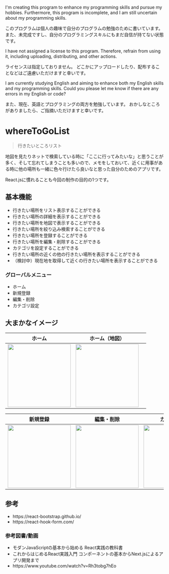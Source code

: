 <p>I'm creating this program to enhance my programming skills and pursue my hobbies.
Furthermore, this program is incomplete, and I am still uncertain about my programming skills.</p>
<p>このプログラムは個人の趣味で自分のプログラムの勉強のために書いています。
また、未完成ですし、自分のプログラミングスキルにもまだ自信が持てない状態です。</p>

<p>I have not assigned a license to this program.
Therefore, refrain from using it, including uploading, distributing, and other actions.</p>
<p>ライセンスは指定しておりません。
どこかにアップロードしたり、配布することなどはご遠慮いただけますと幸いです。</p>

<p>I am currently studying English and aiming to enhance both my English skills and my programming skills.
Could you please let me know if there are any errors in my English or code?</p>
<p>また、現在、英語とプログラミングの両方を勉強しています。
おかしなところがありましたら、ご指摘いただけますと幸いです。</p>

# whereToGoList

> 行きたいところリスト

<p>地図を見たりネットで検索している時に「ここに行ってみたいな」と思うことが多く、そして忘れてしまうことも多いので、メモをしておいて、近くに用事がある時に他の場所も一緒に色々行けたら良いなと思った自分のためのアプリです。</p>
<p>React.jsに慣れることも今回の制作の目的の1つです。</p>

## 基本機能

<ul>
<li>行きたい場所をリスト表示することができる</li>
<li>行きたい場所の詳細を表示することができる</li>
<li>行きたい場所を地図で表示することができる</li>
<li>行きたい場所を絞り込み検索することができる</li>
<li>行きたい場所を登録することができる</li>
<li>行きたい場所を編集・削除することができる</li>
<li>カテゴリを設定することができる</li>
<li>行きたい場所の近くの他の行きたい場所を表示することができる</li>
<li>（検討中）現在地を取得して近くの行きたい場所を表示することができる</li>
</ul>

### グローバルメニュー

<ul>
<li>ホーム</li>
<li>新規登録</li>
<li>編集・削除</li>
<li>カテゴリ設定</li>
</ul>

## 大まかなイメージ

| ホーム                                                                                                  | ホーム（地図）                                                                                          |     |
| ------------------------------------------------------------------------------------------------------- | ------------------------------------------------------------------------------------------------------- | --- |
| <img src="https://github.com/user-attachments/assets/0083107b-498f-402a-91c7-83a42a355a68" width="200"> | <img src="https://github.com/user-attachments/assets/166ea39a-cd3b-4460-afa4-8b375173b4b9" width="200"> |     |

| 新規登録                                                                                                | 編集・削除                                                                                              | カテゴリ設定                                                                                            |
| ------------------------------------------------------------------------------------------------------- | ------------------------------------------------------------------------------------------------------- | ------------------------------------------------------------------------------------------------------- |
| <img src="https://github.com/user-attachments/assets/5ee1eed6-7670-487d-b0a2-a4b776562c49" width="200"> | <img src="https://github.com/user-attachments/assets/f6b91989-3d70-4a4c-bc39-91f5e8bed57c" width="200"> | <img src="https://github.com/user-attachments/assets/69c1fb78-21b1-4967-8581-1d480ca899c7" width="200"> |

## 参考

<ul>
<li>https://react-bootstrap.github.io/</li>
<li>https://react-hook-form.com/</li>
</ul>

### 参考図書/動画

<ul>
<li>モダンJavaScriptの基本から始める React実践の教科書</li>
<li>これからはじめるReact実践入門 コンポーネントの基本からNext.jsによるアプリ開発まで</li>
<li>https://www.youtube.com/watch?v=Rh3tobg7hEo</li>
</ul>
